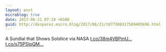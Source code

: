 ```yaml
---
layout: post
microblog: true
date: 2017-06-21 07:19 +0300
guid: http://desparoz.micro.blog/2017/06/21/t877380317589405696.html
---
```

A Sundial that Shows Solstice  via NASA [t.co/38m4VBPmU...](https://t.co/38m4VBPmUW) [t.co/s75PSIpQM...](https://t.co/s75PSIpQM6)
